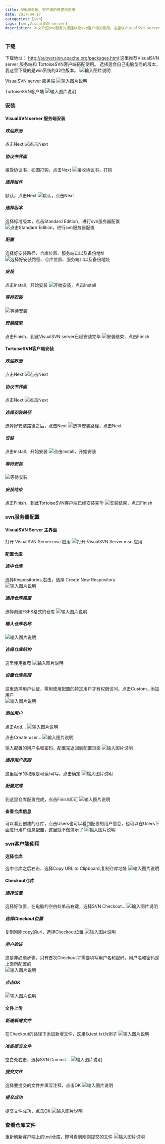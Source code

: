 ```yaml
---
title: SVN服务器、客户端的搭建和使用
date: 2017-04-17
categories: [svn]
tags: [svn,VisualSVN server]
description: 本文介绍svn服务的搭建以及svn客户端的使用。这里以VisualSVN server 服务端和 TortoiseSVN客户端的搭配使用作为例子。
---
```

### 下载 
下载地址： http://subversion.apache.org/packages.html 
这里推荐VisualSVN server 服务端和 TortoiseSVN客户端搭配使用。
选择适合自己电脑型号的版本，我这里下载的是win系统的32位版本。
![输入图片说明](https://static.oschina.net/uploads/img/201704/17142408_qLTs.png " VisualSVN server 服务端和 TortoiseSVN客户端下载截图")

VisualSVN server 服务端 
![输入图片说明](https://static.oschina.net/uploads/img/201704/17142521_mOtV.png "VisualSVN server 服务端下载截图")

TortoiseSVN客户端 
![输入图片说明](https://static.oschina.net/uploads/img/201704/17142711_98gK.png "TortoiseSVN客户端下载截图")

### 安装
#### VisualSVN server 服务端安装

##### 欢迎界面
点击Next 
![点击Next](https://static.oschina.net/uploads/img/201704/17144310_ZgzU.png "VisualSVN server 服务端安装1")

##### 协议书界面 
接受协议书，如图打钩，点击Next 
![接收协议书，打钩 ](https://static.oschina.net/uploads/img/201704/17144355_lruU.png "VisualSVN server 服务端安装2")

##### 选择组件 
默认，点击Next 
![默认，点击Next](https://static.oschina.net/uploads/img/201704/17144429_eDTF.png "VisualSVN server 服务端安装3")

##### 选择版本 
选择标准版本，点击Standard Edition，进行svn服务器配置 
![点击Standard Edition，进行svn服务器配置](https://static.oschina.net/uploads/img/201704/17144549_snW0.png "VisualSVN server 服务端安装4")

##### 配置  
选择好安装路径、仓库位置、服务端口以及备份地址 
![选择好安装路径、仓库位置、服务端口以及备份地址](https://static.oschina.net/uploads/img/201704/17144643_lu4t.png "VisualSVN server 服务端安装5")

##### 安装 
点击Install，开始安装 
![开始安装，点击Install](https://static.oschina.net/uploads/img/201704/17144809_KvrT.png "VisualSVN server 服务端安装6")

##### 等待安装 
![等待安装](https://static.oschina.net/uploads/img/201704/17144840_bYrA.png "VisualSVN server 服务端安装7")

##### 安装结束 
点击Finish，到此VisualSVN server已经安装完毕 
![安装结束，点击Finish](https://static.oschina.net/uploads/img/201704/17144924_iP78.png "VisualSVN server 服务端安装8") 

#### TortoiseSVN客户端安装 
##### 欢迎界面 
点击Next 
![点击Next](https://static.oschina.net/uploads/img/201704/17152543_ofJp.png "TortoiseSVN客户端安装1")

##### 协议书界面 
点击Next 
![点击Next](https://static.oschina.net/uploads/img/201704/17153552_K4R6.png "TortoiseSVN客户端安装2")

##### 选择安装路径 
选择好安装路径之后，点击Next 
![选择安装路径，点击Next](https://static.oschina.net/uploads/img/201704/17153825_IM2p.png "TortoiseSVN客户端安装3")

##### 安装 
点击Install，开始安装 
![点击Install，开始安装](https://static.oschina.net/uploads/img/201704/17153848_AAsG.png "TortoiseSVN客户端安装4")

##### 等待安装 
![等待安装](https://static.oschina.net/uploads/img/201704/17153902_s8AI.png "TortoiseSVN客户端安装5") 

##### 安装结束 
点击Finish，到此TortoiseSVN客户端已经安装完毕 
![安装结束，点击Finish](https://static.oschina.net/uploads/img/201704/17155425_UcIL.png "TortoiseSVN客户端安装6") 

### svn服务器配置 
#### VisualSVN Server 主界面 
打开 VisualSVN Server.msc 应用 
![打开 VisualSVN Server.msc 应用](https://static.oschina.net/uploads/img/201704/17163319_2UTz.png "打开 VisualSVN Server.msc 应用") 

#### 配置仓库 
##### 选中仓库 
选择Respositories,右击，选择 Create New Respository    
![输入图片说明](https://static.oschina.net/uploads/img/201704/17163534_Cfb4.png "在这里输入图片标题")

##### 选择仓库类型 
选择创建FSFS格式的仓库 
![输入图片说明](https://static.oschina.net/uploads/img/201704/17163642_JqLb.png "在这里输入图片标题")

##### 输入仓库名称 
![输入图片说明](https://static.oschina.net/uploads/img/201704/17163717_1IKt.png "在这里输入图片标题")

##### 选择仓库结构 
这里使用推荐 
![输入图片说明](https://static.oschina.net/uploads/img/201704/17163758_LKai.png "在这里输入图片标题")

##### 设置仓库权限 
这里选择用户认证，需用使用配置的特定用户才有权限访问，点击Custom...添加用户  
![输入图片说明](https://static.oschina.net/uploads/img/201704/17163852_2VCj.png "在这里输入图片标题")

##### 添加用户 
点击Add... 
![输入图片说明](https://static.oschina.net/uploads/img/201704/17163923_8YAf.png "在这里输入图片标题")

点击Create user... 
![输入图片说明](https://static.oschina.net/uploads/img/201704/17163947_CPjT.png "在这里输入图片标题")

输入配置的用户名和密码，配置完返回到配置页面 
![输入图片说明](https://static.oschina.net/uploads/img/201704/17164110_mrl5.png "在这里输入图片标题")

##### 选择用户权限 
这里赋予的权限是可读/可写，点击确定 
![输入图片说明](https://static.oschina.net/uploads/img/201704/17164145_M4RQ.png "在这里输入图片标题")

##### 配置完成
到这里仓库配置完成，点击Finish即可 
![输入图片说明](https://static.oschina.net/uploads/img/201704/17164226_PJPZ.png "在这里输入图片标题")

#### 查看仓库信息  
可以看到创建的仓库，点击Users也可以看到配置的用户信息，也可以在Users下面进行用户信息配置，这里就不做演示了 
![输入图片说明](https://static.oschina.net/uploads/img/201704/17165553_fWgt.png "在这里输入图片标题")

### svn客户端使用 
#### 选择仓库 
选中仓库之后右击，选择Copy URL to Clipboard,复制仓库地址 
![输入图片说明](https://static.oschina.net/uploads/img/201704/17165809_ByrW.png "在这里输入图片标题")

#### Checkout仓库 
##### 选择位置
选择好位置，在电脑的空白处单击右键，选择SVN Checkout... 
![输入图片说明](https://static.oschina.net/uploads/img/201704/17170321_qiQD.png "在这里输入图片标题")

##### 选择Checkout位置 
复制刚刚copy的url，选择Checkout位置 
![输入图片说明](https://static.oschina.net/uploads/img/201704/17170133_FtCR.png "在这里输入图片标题")

##### 用户验证 
这是非必须步骤，只有首次Checkout才需要填写用户名和密码，用户名和密码是上面所配置的     
![输入图片说明](https://static.oschina.net/uploads/img/201704/17170354_IiEp.png "在这里输入图片标题")

##### 点击OK 
![输入图片说明](https://static.oschina.net/uploads/img/201704/17170409_DPYK.png "在这里输入图片标题") 

#### 文件上传 
##### 新建新增文件 
在Checkout的路径下添加新增文件，这里以test.txt为例子 
![输入图片说明](https://static.oschina.net/uploads/img/201704/17170617_3GES.png "在这里输入图片标题")

##### 准备提交文件 
空白处右击，选择SVN Commit... 
![输入图片说明](https://static.oschina.net/uploads/img/201704/17170647_V6Ct.png "在这里输入图片标题")

##### 提交文件 
选择要提交的文件并填写注释，点击OK 
![输入图片说明](https://static.oschina.net/uploads/img/201704/17170727_pkKK.png "在这里输入图片标题")

##### 提交成功 
提交文件成功，点击OK 
![输入图片说明](https://static.oschina.net/uploads/img/201704/17170743_42fe.png "在这里输入图片标题")

### 查看仓库文件 
重新刷新客户端上的test仓库，即可看到刚刚提交的文件 
![输入图片说明](https://static.oschina.net/uploads/img/201704/17172912_U7dU.png "在这里输入图片标题") 